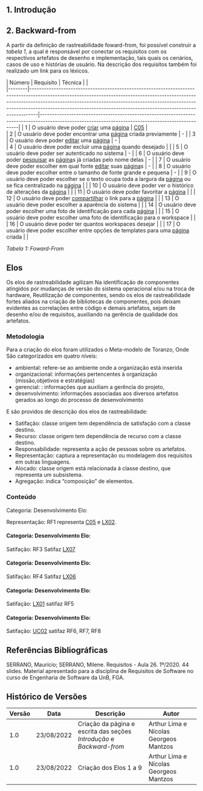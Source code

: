 ## 1. Introdução

## 2. Backward-from

A partir da definição de rastreabilidade foward-from, foi possível construir a _tabela 1_, a qual é responsável por conectar os requisitos com os respectivos artefatos de desenho e implementação, tais quais os cenários, casos de uso e histórias de usuário. Na descrição dos requisitos também foi realizado um link para os léxicos.

| Número | Requisito                                                                                                                                                                                                                                                                                                                 | Técnica                                                                                                                                           |                                                                                                         |  
|--------|---------------------------------------------------------------------------------------------------------------------------------------------------------------------------------------------------------------------------------------------------------------------------------------------------------------------------|---------------------------------------------------------------------------------------------------------------------------------------------------| 
| 1      | O usuário deve poder <a href="https://requisitos-de-software.github.io/2022.1-Notion/#/modelagem/lexicos?id=criar">criar</a> uma <a href="https://requisitos-de-software.github.io/2022.1-Notion/#/modelagem/lexicos?id=p%c3%a1gina">página</a>                                                                           |  <a href="https://requisitos-de-software.github.io/2022.1-Notion/#/modelagem/cenarios?id=c05-cadastro-de-p%c3%a1gina-em-branco">C05</a>           |   
| 2      | O usuário deve poder encontrar uma <a href="https://requisitos-de-software.github.io/2022.1-Notion/#/modelagem/lexicos?id=p%c3%a1gina"><a href="https://requisitos-de-software.github.io/2022.1-Notion/#/modelagem/lexicos?id=p%c3%a1gina">página</a></a> criada previamente                                              | -                                                                                                                                                 | 
| 3      | O usuário deve poder <a href="https://requisitos-de-software.github.io/2022.1-Notion/#/modelagem/lexicos?id=editar">editar</a> uma <a href="https://requisitos-de-software.github.io/2022.1-Notion/#/modelagem/lexicos?id=p%c3%a1gina">página</a>                                                                         | -                                                                                                                                                 |  
| 4      | O usuário deve poder excluir uma <a href="https://requisitos-de-software.github.io/2022.1-Notion/#/modelagem/lexicos?id=p%c3%a1gina">página</a> quando desejado                                                                                                                                                           |                                                                                                                                                    |
| 5      | O usuário deve poder ser autenticado no sistema                                                                                                                                                                                                                                                                           | -                                                                                                                                                 |
| 6      | O usuário deve poder <a href="https://requisitos-de-software.github.io/2022.1-Notion/#/modelagem/lexicos?id=pesquisar">pesquisar</a> as <a href="https://requisitos-de-software.github.io/2022.1-Notion/#/modelagem/lexicos?id=p%c3%a1gina">página</a>s já criadas pelo nome delas                                        | -                                                                                                                                                 | 
| 7      | O usuário deve poder escolher em qual fonte <a href="https://requisitos-de-software.github.io/2022.1-Notion/#/modelagem/lexicos?id=editar">editar</a> suas <a href="https://requisitos-de-software.github.io/2022.1-Notion/#/modelagem/lexicos?id=p%c3%a1gina">página</a>s                                                | -                                                                                                                                                 | 
| 8      | O usuário deve poder escolher entre o tamanho de fonte grande e pequena                                                                                                                                                                                                                                                   | -                                                                                                                                                 | 
| 9      | O usuário deve poder escolher se o texto ocupa toda a largura da <a href="https://requisitos-de-software.github.io/2022.1-Notion/#/modelagem/lexicos?id=p%c3%a1gina">página</a> ou se fica centralizado na <a href="https://requisitos-de-software.github.io/2022.1-Notion/#/modelagem/lexicos?id=p%c3%a1gina">página</a> | |
| 10     | O usuário deve poder ver o histórico de alterações da <a href="https://requisitos-de-software.github.io/2022.1-Notion/#/modelagem/lexicos?id=p%c3%a1gina">página</a>                                                                                                                                                      | |
| 11     | O usuário deve poder favoritar a <a href="https://requisitos-de-software.github.io/2022.1-Notion/#/modelagem/lexicos?id=p%c3%a1gina">página</a>                                                                                                                                                                           | |
| 12     | O usuário deve poder <a href="https://requisitos-de-software.github.io/2022.1-Notion/#/modelagem/lexicos?id=compartilhar">compartilhar</a> o link para a <a href="https://requisitos-de-software.github.io/2022.1-Notion/#/modelagem/lexicos?id=p%c3%a1gina">página</a>                                                   | |
| 13     | O usuário deve poder escolher a aparência do sistema                                                                                                                                                                                                                                                                      |  |
| 14     | O usuário deve poder escolher uma foto de identificação para cada <a href="https://requisitos-de-software.github.io/2022.1-Notion/#/modelagem/lexicos?id=p%c3%a1gina">página</a>                                                                                                                                          | |
| 15     | O usuário deve poder escolher uma foto de identificação para o workspace                                                                                                                                                                                                                                                  | |
| 16     | O usuário deve poder ter quantos workspaces desejar                                                                                                                                                                                                                                                                       |  |
| 17     | O usuário deve poder escolher entre opções de templates para uma <a href="https://requisitos-de-software.github.io/2022.1-Notion/#/modelagem/lexicos?id=p%c3%a1gina">página</a> criada                                                                                                                                    | |

_Tabela 1: Foward-From_


## Elos
Os elos de rastreabilidade agilizam Na identificação de componentes atingidos por mudanças de versão do sistema operacional e/ou na troca de hardware, Reutilização de componentes, sendo os elos de rastreabilidade fortes aliados na criação de bibliotecas de componentes, pois deixam evidentes as correlações entre código e demais artefatos, sejam de desenho e/ou de requisitos, auxiliando na gerência de qualidade dos artefatos.


### Metodologia

Para a criação do elos foram utilizados o Meta-modelo de Toranzo, Onde São categorizados em quatro níveis:
- ambiental: refere-se ao ambiente onde a organização está inserida
- organizacional: informações pertencentes à organização (missão,objetivos e estratégias)
- gerencial: : informações que auxiliam a gerência do projeto,
- desenvolvimento: informações associadas aos diversos artefatos gerados ao longo do processo de desenvolvimento

E são providos de descrição dos elos de rastreabilidade:

- Satifação:  classe origem tem dependência de satisfação com a classe destino.
- Recurso: classe origem tem dependência de recurso com a classe destino.
- Responsabilidade: representa a ação de pessoas sobre os artefatos.
- Representação:  captura a representação ou modelagem dos requisitos em outras linguagens.
- Alocado:  classe origem está relacionada à classe destino, que representa um subsistema.
- Agregação: indica “composição” de elementos.

  
### Conteúdo

Categoria: Desenvolvimento Elo:

Representação: RF1 representa [C05](https://requisitos-de-software.github.io/2022.1-Notion/#/modelagem/cenarios?id=c05-cadastro-de-p%c3%a1gina-em-branco) e [LX02](https://requisitos-de-software.github.io/2022.1-Notion/#/modelagem/lexicos?id=criar).

#### Categoria: Desenvolvimento Elo:

Satifação: RF3 Satifaz [LX07](https://requisitos-de-software.github.io/2022.1-Notion/#/modelagem/lexicos?id=editar)

#### Categoria: Desenvolvimento Elo:

Satifação: RF4 Satifaz [LX06](https://requisitos-de-software.github.io/2022.1-Notion/#/modelagem/lexicos?id=deletar)

#### Categoria: Desenvolvimento Elo:

Satifação:  [LX01](https://requisitos-de-software.github.io/2022.1-Notion/#/modelagem/lexicos?id=cadastro) satifaz RF5

#### Categoria: Desenvolvimento Elo:

Satifação: [UC02](https://requisitos-de-software.github.io/2022.1-Notion/#/modelagem/casos_de_uso?id=uc-documento) satifaz RF6, RF7, RF8



## Referências Bibliográficas

SERRANO, Maurício; SERRANO, Milene. Requisitos - Aula 26. 1º/2020. 44 slides. Material apresentado para a disciplina de Requisitos de Software no curso de Engenharia de Software da UnB, FGA.

## Histórico de Versões

| Versão | Data       | Descrição         | Autor            |
| ------ | ---------- | ----------------- | ---------------- |
| 1.0    | 23/08/2022 | Criação da página e escrita das seções *Introdução* e *Backward-from* | Arthur Lima e Nícolas Georgeos Mantzos |
| 1.0    | 23/08/2022 | Criação dos Elos 1 a 9 | Arthur Lima e Nícolas Georgeos Mantzos |
